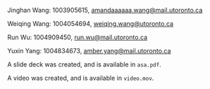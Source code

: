 Jinghan Wang: 
1003905615, 
amandaaaaaa.wang@mail.utoronto.ca

Weiqing Wang:
1004054694, 
weiqing.wang@utoronto.ca

Run Wu:
1004909450, 
run.wu@mail.utoronto.ca

Yuxin Yang:
1004834673, 
amber.yang@mail.utoronto.ca

A slide deck was created, and is available in `asa.pdf`.

A video was created, and is available in `video.mov`.
